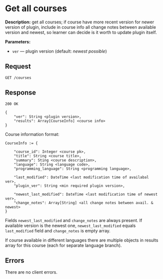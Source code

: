# Get all courses

**Description:** 
get all courses; if course have more recent version for newer 
version of plugin, include in course info all change notes 
between available version and newest, so learner can decide 
is it worth to update plugin itself.

**Parameters:**

* `ver` — plugin version (default: *newest possible*)


## Request

```
GET /courses
```

## Response

```
200 OK

{
    "ver": String <plugin version>,
    "results": Array[CourseInfo] <course info>
}
```

Course information format:

```
CourseInfo := {

    "course_id": Integer <course pk>,
    "title": String <course title>,
    "summary": Sting <course description>,
    "language": String <language code>,
    "programming_language": String <programming language>,

    "last_modified": DateTime <last modification time of availabal ver>,
    "plugin_ver": String <min required plugin version>,
    
    "newest_last_modified": DateTime <last modification time of newest ver>,
    "change_notes": Array[String] <all change notes between avail. & newest>
}
```

Fields `newest_last_modified` and `change_notes` are always present. If
available version is the newest one, `newest_last_modified` equals
`last_modified` field and `change_notes` is empty array.

If course available in different languages there are multiple objects
in results array for this course (each for separate language branch).

## Errors

There are no client errors.